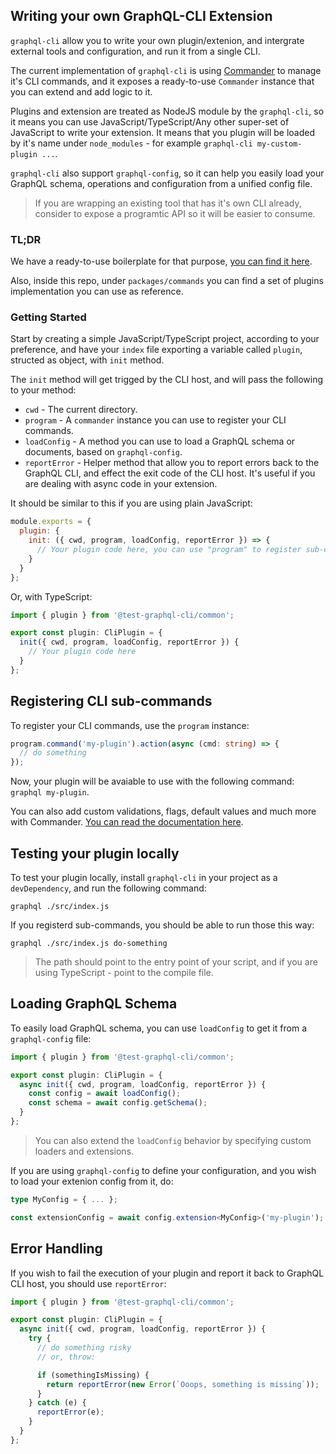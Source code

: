 ## Writing your own GraphQL-CLI Extension

`graphql-cli` allow you to write your own plugin/extenion, and intergrate external tools and configuration, and run it from a single CLI.

The current implementation of `graphql-cli` is using [Commander](https://github.com/tj/commander.js#common-option-types-boolean-and-value) to manage it's CLI commands, and it exposes a ready-to-use `Commander` instance that you can extend and add logic to it.

Plugins and extension are treated as NodeJS module by the `graphql-cli`, so it means you can use JavaScript/TypeScript/Any other super-set of JavaScript to write your extension. It means that you plugin will be loaded by it's name under `node_modules` - for example `graphql-cli my-custom-plugin ...`.

`graphql-cli` also support `graphql-config`, so it can help you easily load your GraphQL schema, operations and configuration from a unified config file.

> If you are wrapping an existing tool that has it's own CLI already, consider to expose a programtic API so it will be easier to consume.

### TL;DR

We have a ready-to-use boilerplate for that purpose, [you can find it here](https://github.com/dotansimha/graphql-cli-plugin-example).

Also, inside this repo, under `packages/commands` you can find a set of plugins implementation you can use as reference.

### Getting Started

Start by creating a simple JavaScript/TypeScript project, according to your preference, and have your `index` file exporting a variable called `plugin`, structed as object, with `init` method.

The `init` method will get trigged by the CLI host, and will pass the following to your method:

- `cwd` - The current directory.
- `program` - A `commander` instance you can use to register your CLI commands.
- `loadConfig` - A method you can use to load a GraphQL schema or documents, based on `graphql-config`.
- `reportError` - Helper method that allow you to report errors back to the GraphQL CLI, and effect the exit code of the CLI host. It's useful if you are dealing with async code in your extension.

It should be similar to this if you are using plain JavaScript:

```js
module.exports = {
  plugin: {
    init: ({ cwd, program, loadConfig, reportError }) => {
      // Your plugin code here, you can use "program" to register sub-commands.
    }
  }
};
```

Or, with TypeScript:

```ts
import { plugin } from '@test-graphql-cli/common';

export const plugin: CliPlugin = {
  init({ cwd, program, loadConfig, reportError }) {
    // Your plugin code here
  }
};
```

## Registering CLI sub-commands

To register your CLI commands, use the `program` instance:

```ts
program.command('my-plugin').action(async (cmd: string) => {
  // do something
});
```

Now, your plugin will be avaiable to use with the following command: `graphql my-plugin`.

You can also add custom validations, flags, default values and much more with Commander. [You can read the documentation here](https://github.com/tj/commander.js#common-option-types-boolean-and-value).

## Testing your plugin locally

To test your plugin locally, install `graphql-cli` in your project as a `devDependency`, and run the following command:

```
graphql ./src/index.js
```

If you registerd sub-commands, you should be able to run those this way:

```
graphql ./src/index.js do-something
```

> The path should point to the entry point of your script, and if you are using TypeScript - point to the compile file.

## Loading GraphQL Schema

To easily load GraphQL schema, you can use `loadConfig` to get it from a `graphql-config` file:

```ts
import { plugin } from '@test-graphql-cli/common';

export const plugin: CliPlugin = {
  async init({ cwd, program, loadConfig, reportError }) {
    const config = await loadConfig();
    const schema = await config.getSchema();
  }
};
```

> You can also extend the `loadConfig` behavior by specifying custom loaders and extensions.

If you are using `graphql-config` to define your configuration, and you wish to load your extenion config from it, do:

```ts
type MyConfig = { ... };

const extensionConfig = await config.extension<MyConfig>('my-plugin');
```

## Error Handling

If you wish to fail the execution of your plugin and report it back to GraphQL CLI host, you should use `reportError`:

```ts
import { plugin } from '@test-graphql-cli/common';

export const plugin: CliPlugin = {
  async init({ cwd, program, loadConfig, reportError }) {
    try {
      // do something risky
      // or, throw:

      if (somethingIsMissing) {
        return reportError(new Error(`Ooops, something is missing`));
      }
    } catch (e) {
      reportError(e);
    }
  }
};
```
